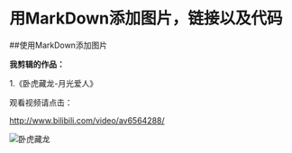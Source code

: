 # 用MarkDown添加图片，链接以及代码 

##使用MarkDown添加图片 

**我剪辑的作品：** 

1.《卧虎藏龙-月光爱人》 

观看视频请点击： 

<http://www.bilibili.com/video/av6564288/> 

![卧虎藏龙](http://image.baidu.com/search/detail?ct=503316480&z=0&ipn=d&word=%E5%8D%A7%E8%99%8E%E8%97%8F%E9%BE%99%E9%AB%98%E6%B8%85%E5%89%A7%E7%85%A7&step_word=&hs=0&pn=17&spn=0&di=105353965200&pi=0&rn=1&tn=baiduimagedetail&is=0%2C0&istype=0&ie=utf-8&oe=utf-8&in=&cl=2&lm=-1&st=-1&cs=2380050409%2C2146447571&os=1860240973%2C2985950334&simid=3390159281%2C228269331&adpicid=0&lpn=0&ln=1963&fr=&fmq=1494207085420_R&fm=rs1&ic=undefined&s=undefined&se=&sme=&tab=0&width=undefined&height=undefined&face=undefined&ist=&jit=&cg=&bdtype=0&oriquery=%E5%8D%A7%E8%99%8E%E8%97%8F%E9%BE%99%E7%94%B5%E5%BD%B1%E5%89%A7%E7%85%A7&objurl=http%3A%2F%2Fy2.ifengimg.com%2Fe7f199c1e0dbba14%2F2012%2F0924%2Frdn_506011b66260b.jpg&fromurl=ippr_z2C%24qAzdH3FAzdH3F2w4jf_z%26e3Btujg2_z%26e3Bv54AzdH3Fgjp2w4jAzdH3FgjofAzdH3F1jpwts_da8d_alAzdH3Fd9AzdH3F80bc0cbd_8_z%26e3Bfip4s&gsm=0&rpstart=0&rpnum=0) 






